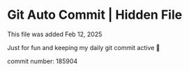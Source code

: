 # Git Auto Commit | Hidden File

This file was added Feb 12, 2025

Just for fun and keeping my daily git commit active 🤪

commit number: 185904

